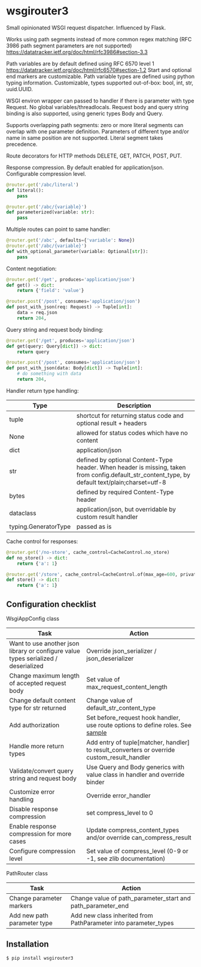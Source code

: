# wsgirouter3

Small opinionated WSGI request dispatcher. Influenced by Flask.

Works using path segments instead of more common regex matching (RFC 3986 path segment parameters are not supported) https://datatracker.ietf.org/doc/html/rfc3986#section-3.3

Path variables are by default defined using RFC 6570 level 1 https://datatracker.ietf.org/doc/html/rfc6570#section-1.2 Start and optional end markers are customizable.
Path variable types are defined using python typing information. Customizable, types supported out-of-box: bool, int, str, uuid.UUID.

WSGI environ wrapper can passed to handler if there is parameter with type Request. No global variables/threadlocals.
Request body and query string binding is also supported, using generic types Body and Query.

Supports overlapping path segments: zero or more literal segments can overlap with one parameter definition. Parameters of different type and/or name in same position are not supported. Literal segment takes precedence.

Route decorators for HTTP methods DELETE, GET, PATCH, POST, PUT.

Response compression. By default enabled for application/json. Configurable compression level.


```python
@router.get('/abc/literal')
def literal():
    pass

@router.get('/abc/{variable}')
def parameterized(variable: str):
    pass
```

Multiple routes can point to same handler:

```python
@router.get('/abc', defaults={'variable': None})
@router.get('/abc/{variable}')
def with_optional_parameter(variable: Optional[str]):
    pass
```

Content negotiation:

```python
@router.get('/get', produces='application/json')
def get() -> dict:
    return {'field': 'value'}

@router.post('/post', consumes='application/json')
def post_with_json(req: Request) -> Tuple[int]:
    data = req.json
    return 204,
```

Query string and request body binding:

```python
@router.get('/get', produces='application/json')
def get(query: Query[dict]) -> dict:
    return query

@router.post('/post', consumes='application/json')
def post_with_json(data: Body[dict]) -> Tuple[int]:
    # do something with data
    return 204,
```

Handler return type handling:

| Type | Description |
| ---- | ----------- |
| tuple | shortcut for returning status code and optional result + headers |
| None | allowed for status codes which have no content |
| dict | application/json |
| str | defined by optional Content-Type header. When header is missing, taken from config.default_str_content_type, by default text/plain;charset=utf-8 |
| bytes | defined by required Content-Type header |
| dataclass | application/json, but overridable by custom result handler |
| typing.GeneratorType | passed as is |

Cache control for responses:

```python
@router.get('/no-store', cache_control=CacheControl.no_store)
def no_store() -> dict:
    return {'a': 1}

@router.get('/store', cache_control=CacheControl.of(max_age=600, private=False))
def store() -> dict:
    return {'a': 1}
```

## Configuration checklist

WsgiAppConfig class

| Task | Action |
| ----------- | ----------- |
| Want to use another json library or configure value types serialized / deserialized | Override json_serializer / json_deserializer |
| Change maximum length of accepted request body | Set value of max_request_content_length |
| Change default content type for str returned | Change value of default_str_content_type |
| Add authorization | Set before_request hook handler, use route options to define roles. See [sample](https://github.com/andruskutt/wsgirouter3/tree/main/examples/authorization/application.py) |
| Handle more return types | Add entry of tuple[matcher, handler] to result_converters or override custom_result_handler |
| Validate/convert query string and request body | Use Query and Body generics with value class in handler and override binder |
| Customize error handling | Override error_handler |
| Disable response compression | set compress_level to 0 |
| Enable response compression for more cases | Update compress_content_types and/or override can_compress_result |
| Configure compression level | Set value of compress_level (0-9 or -1, see zlib documentation) |

PathRouter class

| Task | Action |
| ----------- | ----------- |
| Change parameter markers | Change value of path_parameter_start and path_parameter_end |
| Add new path parameter type | Add new class inherited from PathParameter into parameter_types |

## Installation

```shell
$ pip install wsgirouter3
```
